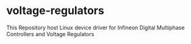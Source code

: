 # voltage-regulators
This Repository host Linux device driver for Infineon Digital Multiphase Controllers and Voltage Regulators